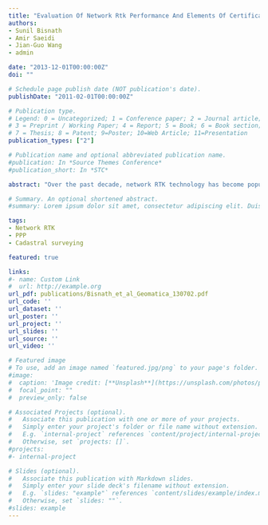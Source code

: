 ```yaml
---
title: "Evaluation Of Network Rtk Performance And Elements Of Certification – A Southern Ontario Case Study"
authors:
- Sunil Bisnath
- Amir Saeidi 
- Jian-Guo Wang
- admin

date: "2013-12-01T00:00:00Z"
doi: ""

# Schedule page publish date (NOT publication's date).
publishDate: "2011-02-01T00:00:00Z"

# Publication type.
# Legend: 0 = Uncategorized; 1 = Conference paper; 2 = Journal article;
# 3 = Preprint / Working Paper; 4 = Report; 5 = Book; 6 = Book section;
# 7 = Thesis; 8 = Patent; 9=Poster; 10=Web Article; 11=Presentation
publication_types: ["2"]

# Publication name and optional abbreviated publication name.
#publication: In *Source Themes Conference*
#publication_short: In *STC*

abstract: "Over the past decade, network RTK technology has become popular as an efficient method of precise, real-time positioning.  Its relatively low-cost and single receiver ease-of-use has allowed it to mostly replace static relative GPS and single baseline RTK for, e.g., cadastral and construction surveys, in urban areas where such networks are economically viable.  The Ministry of Transportation of Ontario (MTO) and York University have investigated the performance of commercial network RTK services in Southern Ontario, where performance is defined by a set of developed metrics.  It was found that the user horizontal solution had an overall precision of ~2.5 cm (95%), though there were cases of solution biases, drifts and gaps.  A follow-on study is developing criteria and pathways for the certification of such commercial network RTK services, focusing on: reference station integration, reference station maintenance, and user solution monitoring.  A set of recommendations for network certification is in preparation."

# Summary. An optional shortened abstract.
#summary: Lorem ipsum dolor sit amet, consectetur adipiscing elit. Duis posuere tellus ac convallis placerat. Proin tincidunt magna sed ex sollicitudin condimentum.

tags:
- Network RTK
- PPP
- Cadastral surveying

featured: true

links:
#- name: Custom Link
#  url: http://example.org
url_pdf: publications/Bisnath_et_al_Geomatica_130702.pdf
url_code: ''
url_dataset: ''
url_poster: ''
url_project: ''
url_slides: ''
url_source: ''
url_video: ''

# Featured image
# To use, add an image named `featured.jpg/png` to your page's folder. 
#image:
#  caption: 'Image credit: [**Unsplash**](https://unsplash.com/photos/pLCdAaMFLTE)'
#  focal_point: ""
#  preview_only: false

# Associated Projects (optional).
#   Associate this publication with one or more of your projects.
#   Simply enter your project's folder or file name without extension.
#   E.g. `internal-project` references `content/project/internal-project/index.md`.
#   Otherwise, set `projects: []`.
#projects:
#- internal-project

# Slides (optional).
#   Associate this publication with Markdown slides.
#   Simply enter your slide deck's filename without extension.
#   E.g. `slides: "example"` references `content/slides/example/index.md`.
#   Otherwise, set `slides: ""`.
#slides: example
---
```


